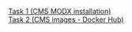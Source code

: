 [Task 1 (CMS MODX installation)](https://docs.google.com/presentation/d/11XEZfYK82428UIloA7izSgFstXHBY-37L8fbI_6ZGQg/edit#slide=id.p)<br/>
[Task 2 (CMS images - Docker Hub)](https://hub.docker.com/u/liudmila/)<br/>
